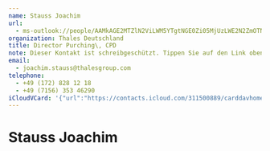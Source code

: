 ```yaml
---
name: Stauss Joachim
url:
  - ms-outlook://people/AAMkAGE2MTZlN2ViLWM5YTgtNGE0Zi05MjUzLWE2N2ZmOTNiNzU1NwBGAAAAAAATi9mlcaWmRrOUSDPipn7pBwDaKeY3E0WlQqDBzbWTDvYeAAAAqKThAADaKeY3E0WlQqDBzbWTDvYeAAABRIkeAAA=?accountKey=8f7e2b1612c1987325fb966238129f30&accountExportedAt=559252279.911066
organization: Thales Deutschland
title: Director Purching\, CPD
note: Dieser Kontakt ist schreibgeschützt. Tippen Sie auf den Link oben\, umihn in Outlook zu bearbeiten.\n\nThales Deutschland\n\nThalesplatz 1\n\n71254 Ditzingen
email:
  - joachim.stauss@thalesgroup.com
telephone:
  - +49 (172) 828 12 18
  - +49 (7156) 353 46290
iCloudVCard: '{"url":"https://contacts.icloud.com/311500889/carddavhome/card/E3225403-5FB7-4C7A-9931-12232F81CF77.vcf","etag":"\"kmfhbapm\"","data":"BEGIN:VCARD\r\nVERSION:3.0\r\nFN:\r\nN:Joachim;Stauss;;;\r\nUID:699A60C0-A1DA-4A78-B982-BAD9D72B15A2\r\nitem2.X-ABLABEL:Outlook\r\nPRODID:-//Apple Inc.//iOS 11.4.1//EN\r\nREV:2025-04-03T22:15:44Z\r\nURL:ms-outlook://people/AAMkAGE2MTZlN2ViLWM5YTgtNGE0Zi05MjUzLWE2N2ZmOTNiNzU\r\n 1NwBGAAAAAAATi9mlcaWmRrOUSDPipn7pBwDaKeY3E0WlQqDBzbWTDvYeAAAAqKThAADaKeY3E0\r\n WlQqDBzbWTDvYeAAABRIkeAAA=?accountKey=8f7e2b1612c1987325fb966238129f30&acco\r\n untExportedAt=559252279.911066\r\nORG:Thales Deutschland;\r\nTITLE:Director Purching\\, CPD\r\nNOTE:Dieser Kontakt ist schreibgeschützt. Tippen Sie auf den Link oben\\, um\r\n ihn in Outlook zu bearbeiten.\\n\\nThales Deutschland\\n\\nThalesplatz 1\\n\\n712\r\n 54 Ditzingen\r\nEMAIL:joachim.stauss@thalesgroup.com\r\nTEL:+49 (172) 828 12 18\r\nTEL:+49 (7156) 353 46290\r\nEND:VCARD"}'
---
```

# Stauss Joachim